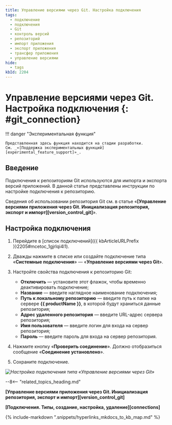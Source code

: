 ```yaml
---
title: Управление версиями через Git. Настройка подключения
tags:
  - подключение
  - подключения
  - Git
  - контроль версий
  - репозиторий
  - импорт приложения
  - экспорт приложения
  - трансфер приложения
  - управление версиями
hide:
  - tags
kbId: 2204
---
```


# Управление версиями через Git. Настройка подключения {: #git_connection}

!!! danger "Экспериментальная функция"

    Представленная здесь функция находится на стадии разработки. См. _«[Поддержка экспериментальных функций][experimental_feature_support]»_.

## Введение

Подключения к репозиториям Git используются для импорта и экспорта версий приложений. В данной статье представлены инструкции по настройке подключения к репозиторию.

Сведения об использовании репозитория Git см. в статье «**[Управление версиями приложения через Git. Инициализация репозитория, экспорт и импорт][version_control_git]**».

## Настройка подключения

1. Перейдите в [список подключений]({{ kbArticleURLPrefix }}2205#mcetoc_1gjrlqi4l1).
2. Дважды нажмите в списке или создайте подключение типа «**Системные подключения**» — «**Управление версиями через Git**».
3. Настройте свойства подключения к репозиторию Git:  

    - **Отключить** — установите этот флажок, чтобы временно деактивировать подключение;
    - **Название** — введите наглядное наименование подключения;
    - **Путь к локальному репозиторию** — введите путь к папке на сервере **{{ productName }}**, в которой будут храниться данные репозитория;
    - **Адрес удаленного репозитория** — введите URL-адрес сервера репозитория;
    - **Имя пользователя** — введите логин для входа на сервер репозитория;
    - **Пароль** — введите пароль для входа на сервер репозитория.

4. Нажмите кнопку «**Проверить соединение**». Должно отобразиться сообщение «**Соединение установлено**».
5. Сохраните подключение.

_![Настройка подключения типа «Управление версиями через Git»](git_connection_properties_edit.png)_

--8<-- "related_topics_heading.md"

**[Управление версиями приложения через Git. Инициализация репозитория, экспорт и импорт][version_control_git]**

**[Подключения. Типы, создание, настройка, удаление][connections]**

{%
include-markdown ".snippets/hyperlinks_mkdocs_to_kb_map.md"
%}
